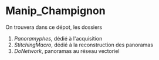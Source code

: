# Manip_Champignon
On trouvera dans ce dépot, les dossiers 
1. *Panoramyphes*, dédié à l'acquisition
2. *StitchingMacro*, dédié à la reconstruction des panoramas
3. *DoNetwork*, panoramas au réseau vectoriel

